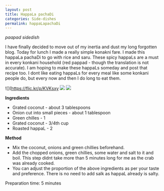 ```yaml
---
layout: post
title: HappaLa pachaDi
categories: Side-dishes
permalink: happaLapachaDi
---
```


*paapad sidedish*


I have finally decided to move out of my inertia and dust my long forgotten blog. Today for lunch I made a really simple konakni fare. I made this happaLa pachaDi to go with rice and saru.
These spicy happaLs are a must in every konkani household (red pappad - though the translation is not accurate). I am hoping to make these happaLs someday and post that recipe too.
I dont like eating happaLs for every meal like some konkani people do, but every now and then  I do long to eat them.


![](https://flic.kr/p/KVKsxy
![](https://flic.kr/p/KDMtK3)
![](https://flic.kr/p/KDMuw3)

**Ingredients**

* Grated coconut - about 3 tablespoons
* Onion cut into small pieces - about 1 tablespoon
* Green chilles - 1
* Grated coconut - 3/4th cup
* Roasted happaL - 2


**Method**

* Mix the coconut, onions and green chillies beforehand.
* Add the chopped onions, green chillies, some water and salt to it and boil. This step didnt take more than 5 minutes long for me as the crab was already cooked.
* You can adjust the proportion of the above ingredients as per your taste and preference. There is no need to add salk as happaL already is salty.

Preparation time: 5 minutes
